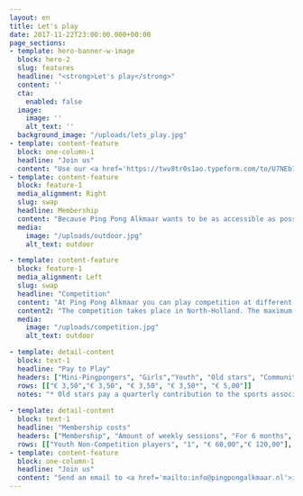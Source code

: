 ```yaml
---
layout: en
title: Let's play
date: 2017-11-22T23:00:00.000+00:00
page_sections:
- template: hero-banner-w-image
  block: hero-2
  slug: features
  headline: "<strong>Let's play</strong>"
  content: ''
  cta:
    enabled: false
  image:
    image: ''
    alt_text: ''
  background_image: "/uploads/lets_play.jpg"
- template: content-feature
  block: one-column-1
  headline: "Join us"
  content: "Use our <a href='https://twv8tr0s1ao.typeform.com/to/U7NEbIn6' target='_blank'>sign up form</a> to join after our first 3 free lessons. You don't need to sign up to for a free lesson."
- template: content-feature
  block: feature-1
  media_alignment: Right
  slug: swap
  headline: Membership
  content: "Because Ping Pong Alkmaar wants to be as accessible as possible, we offer a membership that includes flexibility and freedom. The first 3 trial lessons are free. The Alkmaar pass can also be used for further membership fees and where necessary we can assist with options regarding payment of the membership fee. Ping Pong Alkmaar is unique in that, in addition to our regular membership options, we also provide a “pay & play” system. In other words, juniors can come and train without a membership for 3.50 euros and adults 5 euros per session. In addition, we offer a six-month or yearly membership see below costs."
  media:
    image: "/uploads/outdoor.jpg"
    alt_text: outdoor

- template: content-feature
  block: feature-1
  media_alignment: Left
  slug: swap
  headline: "Competition"
  content: "At Ping Pong Alkmaar you can play competition at different levels. On average, about 20 times a year matches will be played. Both home and away matches. A match will take approximately 3 hours, and home matches take place on a Saturday. The start time of the away matches vary per club."
  content2: "The competition takes place in North-Holland. The maximum travel time should be 45 minutes for an away match. Parents of youth players are responsible for getting the players to and from the away matches."
  media:
    image: "/uploads/competition.jpg"
    alt_text: outdoor

- template: detail-content
  block: text-1
  headline: "Pay to Play"
  headers: ["Mini-Pingpongers", "Girls","Youth", "Old stars", "Community"]
  rows: [["€ 3,50","€ 3,50", "€ 3,50", "€ 3,50*", "€ 5,00"]]
  notes: "* Old stars pay a quarterly contribution to the sports association of € 5,00. A 6-month membership is also available for € 60,00, which includes the contribution."
 
- template: detail-content
  block: text-1
  headline: "Membership costs"
  headers: ["Membership", "Amount of weekly sessions", "For 6 months", "For 1 year"]
  rows: [["Youth Non-Competition players", "1", "€ 60,00","€ 120,00"], ["Youth Non-Competition players","2", "€ 97,50","€ 195,00"], ["Youth Competition players", "2", "€ 145,00","€ 290,00"], ["Youth Competition players", "3", "€ 170,00","€ 340,00"], ["Senior Non-Competition players", "1", "€ 70,00","€ 140,00"], ["Senior Competition players", "1", "€ 97,00","€ 194,00"], ["Senior Competition players", "2", "€ 165,00","€ 330,00"], ["Senior Competition players", "3", "€ 190,00","€ 380,00"]]
- template: content-feature
  block: one-column-1
  headline: "Join us"
  content: "Send an email to <a href='mailto:info@pingpongalkmaar.nl'>info@pingpongalkmaar.nl</a> to join. The first 3 lessons are free."
---
```

